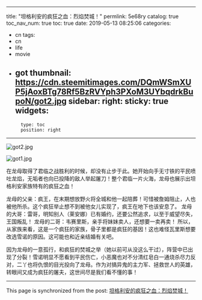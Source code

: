 
---
title: "坦格利安的疯狂之血：烈焰焚城！"
permlink: 5e68ry
catalog: true
toc_nav_num: true
toc: true
date: 2019-05-13 08:25:06
categories:
- cn
tags:
- cn
- life
- movie
- got
thumbnail: https://cdn.steemitimages.com/DQmWSmXUP5jAoxBTg78Rf5BzRVYph3PXoM3UYbqdrkBupoN/got2.jpg
sidebar:
    right:
        sticky: true
widgets:
    -
        type: toc
        position: right
---


![got2.jpg](https://cdn.steemitimages.com/DQmWSmXUP5jAoxBTg78Rf5BzRVYph3PXoM3UYbqdrkBupoN/got2.jpg)

![got1.jpg](https://cdn.steemitimages.com/DQmVNcKSJco6LwrWj4sDpm9HoozvGRpXW98Kcok426jRCXF/got1.jpg)

在龙母取得了君临之战胜利的时候，却没有止步于此。她开始向手无寸铁的平民喷吐龙焰，无垢者也向已投降的敌人举起屠刀！整个君临一片火海，龙母也展示出坦格利安家族特有的疯狂之血！

龙母的父亲：疯王，在末期想放野火将全城和他一起陪葬！可惜被詹姆阻止，人也被他所杀。这个疯狂举止想不到被他女儿实现了，疯王在地下也该安息了。
龙母的大哥：雷哥，明知别人（莱安娜）已有婚约，还要公然追求，以至于威望尽失，王国叛乱！
龙母的二哥：韦赛里斯，亲手将妹妹卖人，还想要一卖再卖！
所以，从家族来看，这是一个疯狂的家族，骨子里都是疯狂的基因！这也难怪瓦里斯想要改选雪诺的原因。这可能也和近亲结婚有关吧。

因为龙母的一意孤行，和疯狂的焚城之举（她以前可从没这么干过），阵营中已出现了分裂！雪诺明显不愿看到平民伤亡，小恶魔也对不分清红皂白一通烧杀尽力反对，二丫也将仇恨的目光投向了龙母。作为对搞异鬼的主力军、拯救世人的英雄，转眼间又成为疯狂的屠夫，这世间尽是我们看不懂的事！

- - -

This page is synchronized from the post: [坦格利安的疯狂之血：烈焰焚城！](https://steemit.com/@lemooljiang/5e68ry)
